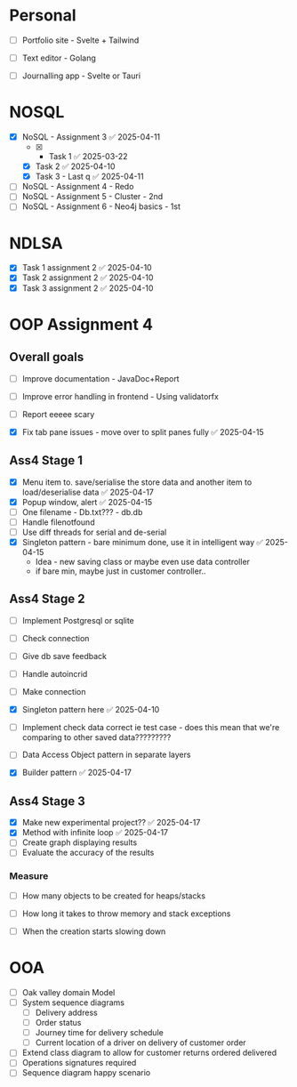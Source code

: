 # Personal

- [ ] Portfolio site - Svelte + Tailwind
- [ ] Text editor - Golang
- [ ] Journalling app - Svelte or Tauri


# NOSQL
- [x] NoSQL - Assignment 3 ✅ 2025-04-11
	- [x] - Task 1 ✅ 2025-03-22
	- [x] Task 2 ✅ 2025-04-10
	- [x] Task 3 - Last q ✅ 2025-04-11
- [ ] NoSQL - Assignment 4 - Redo
- [ ] NoSQL - Assignment 5 - Cluster - 2nd
- [ ] NoSQL - Assignment 6 -  Neo4j basics - 1st
# NDLSA
- [x] Task 1 assignment 2 ✅ 2025-04-10
- [x] Task 2 assignment 2 ✅ 2025-04-10
- [x] Task 3 assignment 2 ✅ 2025-04-10

# OOP Assignment 4
## Overall goals
- [ ] Improve documentation - JavaDoc+Report
- [ ] Improve error handling in frontend - Using validatorfx
- [ ] Report eeeee scary
- [x] Fix tab pane issues - move over to split panes fully ✅ 2025-04-15



## Ass4 Stage 1
- [x] Menu item to. save/serialise the store data and another item to load/deserialise data ✅ 2025-04-17
- [x] Popup window, alert ✅ 2025-04-15
- [ ] One filename - Db.txt??? - db.db
- [ ] Handle filenotfound
- [ ] Use diff threads for serial and de-serial
- [x] Singleton pattern - bare minimum done, use it in intelligent way ✅ 2025-04-15
	- Idea - new saving class or maybe even use data controller
	- if bare min, maybe just in customer controller..
## Ass4 Stage 2
- [ ] Implement Postgresql or sqlite
- [ ] Check connection
- [ ] Give db save feedback

- [ ] Handle autoincrid  
- [ ] Make connection
- [x] Singleton pattern here ✅ 2025-04-10
- [ ] Implement check data correct ie test case - does this mean that we're comparing to other saved data?????????

- [ ] Data Access Object pattern in separate layers
- [x] Builder pattern ✅ 2025-04-17

## Ass4 Stage 3
- [x] Make new experimental project?? ✅ 2025-04-17
- [x] Method with infinite loop ✅ 2025-04-17
- [ ] Create graph displaying results
- [ ] Evaluate the accuracy of the results
### Measure
- [ ] How many objects to be created for heaps/stacks
- [ ] How long it takes to throw memory and stack exceptions
- [ ] When the creation starts slowing down


# OOA
- [ ] Oak valley domain Model 
- [ ] System sequence diagrams
	- [ ] Delivery address
	- [ ] Order status 
	- [ ] Journey time for delivery schedule 
	- [ ] Current location of a driver on delivery of customer order
- [ ] Extend class diagram to allow for customer returns ordered delivered
- [ ] Operations signatures required 
- [ ] Sequence diagram happy scenario 

